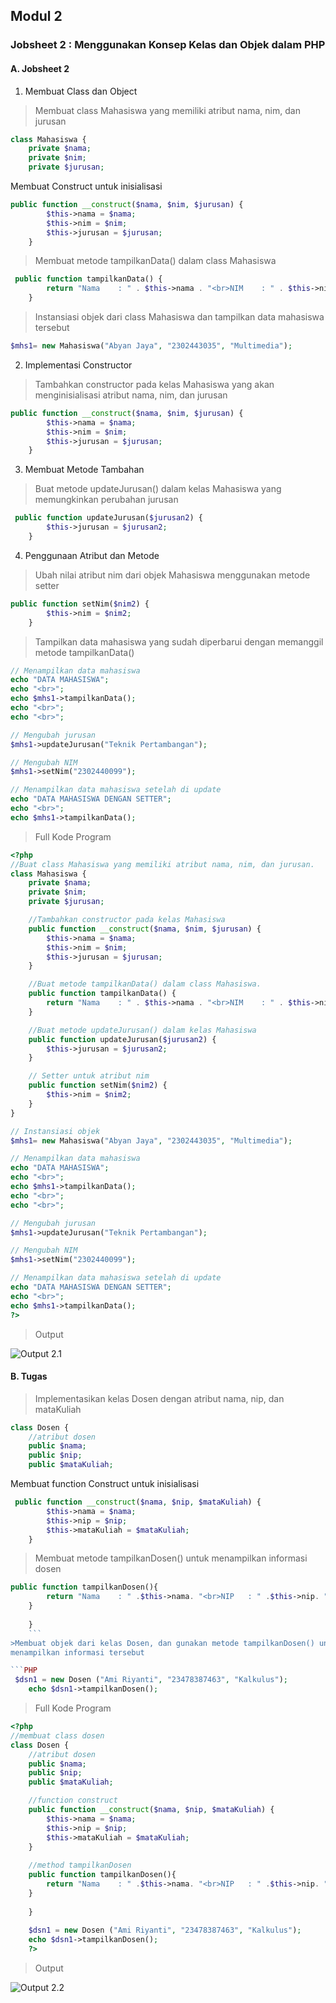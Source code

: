 ## Modul 2
### Jobsheet 2 : Menggunakan Konsep Kelas dan Objek dalam PHP  
#### A. Jobsheet 2
1. Membuat Class dan Object
> Membuat class Mahasiswa yang memiliki atribut nama, nim, dan jurusan

```PHP
class Mahasiswa {
    private $nama;
    private $nim;
    private $jurusan;
```
Membuat Construct untuk inisialisasi  
```PHP
public function __construct($nama, $nim, $jurusan) {
        $this->nama = $nama;
        $this->nim = $nim;
        $this->jurusan = $jurusan;
    }
```
> Membuat metode tampilkanData() dalam class Mahasiswa

```PHP
 public function tampilkanData() {
        return "Nama    : " . $this->nama . "<br>NIM    : " . $this->nim . "<br>Jurusan : " . $this->jurusan;
    }
```

> Instansiasi objek dari class Mahasiswa dan tampilkan data mahasiswa tersebut


```PHP
$mhs1= new Mahasiswa("Abyan Jaya", "2302443035", "Multimedia");
```

2. Implementasi Constructor

> Tambahkan constructor pada kelas Mahasiswa yang akan menginisialisasi
atribut nama, nim, dan jurusan

```PHP
public function __construct($nama, $nim, $jurusan) {
        $this->nama = $nama;
        $this->nim = $nim;
        $this->jurusan = $jurusan;
    }
```
 3. Membuat Metode Tambahan

> Buat metode updateJurusan() dalam kelas Mahasiswa yang memungkinkan
perubahan jurusan

```PHP
 public function updateJurusan($jurusan2) {
        $this->jurusan = $jurusan2;
    }
```
4. Penggunaan Atribut dan Metode

> Ubah nilai atribut nim dari objek Mahasiswa menggunakan metode setter


```PHP
public function setNim($nim2) {
        $this->nim = $nim2;
    }
```
>  Tampilkan data mahasiswa yang sudah diperbarui dengan memanggil metode
tampilkanData()

```PHP
// Menampilkan data mahasiswa
echo "DATA MAHASISWA";
echo "<br>";
echo $mhs1->tampilkanData();
echo "<br>";
echo "<br>";

// Mengubah jurusan 
$mhs1->updateJurusan("Teknik Pertambangan");

// Mengubah NIM 
$mhs1->setNim("2302440099");

// Menampilkan data mahasiswa setelah di update
echo "DATA MAHASISWA DENGAN SETTER";
echo "<br>";
echo $mhs1->tampilkanData();
```
> Full Kode Program

```PHP
<?php
//Buat class Mahasiswa yang memiliki atribut nama, nim, dan jurusan.
class Mahasiswa {
    private $nama;
    private $nim;
    private $jurusan;

    //Tambahkan constructor pada kelas Mahasiswa
    public function __construct($nama, $nim, $jurusan) {
        $this->nama = $nama;
        $this->nim = $nim;
        $this->jurusan = $jurusan;
    }

    //Buat metode tampilkanData() dalam class Mahasiswa.
    public function tampilkanData() {
        return "Nama    : " . $this->nama . "<br>NIM    : " . $this->nim . "<br>Jurusan : " . $this->jurusan;
    }

    //Buat metode updateJurusan() dalam kelas Mahasiswa
    public function updateJurusan($jurusan2) {
        $this->jurusan = $jurusan2;
    }

    // Setter untuk atribut nim
    public function setNim($nim2) {
        $this->nim = $nim2;
    }
}

// Instansiasi objek 
$mhs1= new Mahasiswa("Abyan Jaya", "2302443035", "Multimedia");

// Menampilkan data mahasiswa
echo "DATA MAHASISWA";
echo "<br>";
echo $mhs1->tampilkanData();
echo "<br>";
echo "<br>";

// Mengubah jurusan 
$mhs1->updateJurusan("Teknik Pertambangan");

// Mengubah NIM 
$mhs1->setNim("2302440099");

// Menampilkan data mahasiswa setelah di update
echo "DATA MAHASISWA DENGAN SETTER";
echo "<br>";
echo $mhs1->tampilkanData();
?>
```
>Output

![Output 2.1](../images/jb2.1.png)  

#### B. Tugas  

> Implementasikan kelas Dosen dengan atribut nama, nip, dan mataKuliah

```PHP
class Dosen {
    //atribut dosen
    public $nama;
    public $nip;
    public $mataKuliah;
```
Membuat function Construct untuk inisialisasi  
```PHP
 public function __construct($nama, $nip, $mataKuliah) {
        $this->nama = $nama;
        $this->nip = $nip;
        $this->mataKuliah = $mataKuliah;
    }
```
> Membuat metode tampilkanDosen() untuk menampilkan informasi dosen

```PHP
public function tampilkanDosen(){
        return "Nama    : " .$this->nama. "<br>NIP   : " .$this->nip. "<br>Mata Kuliah    : ".$this->mataKuliah;
    }
        
    }
    ```
>Membuat objek dari kelas Dosen, dan gunakan metode tampilkanDosen() untuk
menampilkan informasi tersebut

```PHP
 $dsn1 = new Dosen ("Ami Riyanti", "23478387463", "Kalkulus");
    echo $dsn1->tampilkanDosen();
   ```

>Full Kode Program

```PHP
<?php
//membuat class dosen
class Dosen {
    //atribut dosen
    public $nama;
    public $nip;
    public $mataKuliah;

    //function construct
    public function __construct($nama, $nip, $mataKuliah) {
        $this->nama = $nama;
        $this->nip = $nip;
        $this->mataKuliah = $mataKuliah;
    }
    
    //method tampilkanDosen
    public function tampilkanDosen(){
        return "Nama    : " .$this->nama. "<br>NIP   : " .$this->nip. "<br>Mata Kuliah    : ".$this->mataKuliah;
    }
        
    }
    
    $dsn1 = new Dosen ("Ami Riyanti", "23478387463", "Kalkulus");
    echo $dsn1->tampilkanDosen();
    ?>
```

>Output

![Output 2.2](../images/jb2.2.png)


   




